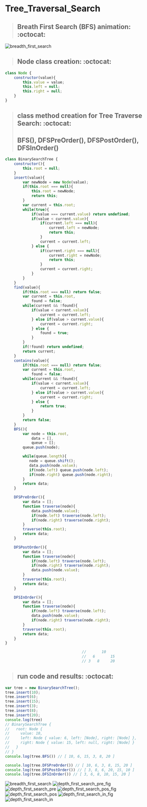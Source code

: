 # Tree_Traversal_Search

> ## Breath First Search (BFS) animation: :octocat:
![breadth_first_search](breadth_first_search.gif)


> ## Node class creation: :octocat:
``` js
class Node {
    constructor(value){
        this.value = value;
        this.left = null;
        this.right = null;
    }
}
```
> ## class method creation for Tree Traverse Search: :octocat:
> ## BFS(), DFSPreOrder(), DFSPostOrder(), DFSInOrder()
``` js
class BinarySearchTree {
    constructor(){
        this.root = null;
    }
    insert(value){
        var newNode = new Node(value);
        if(this.root === null){
            this.root = newNode;
            return this;
        }
        var current = this.root;
        while(true){
            if(value === current.value) return undefined;
            if(value < current.value){
                if(current.left === null){
                    current.left = newNode;
                    return this;
                }
                current = current.left;
            } else {
                if(current.right === null){
                    current.right = newNode;
                    return this;
                } 
                current = current.right;
            }
        }
    }
    find(value){
        if(this.root === null) return false;
        var current = this.root,
            found = false;
        while(current && !found){
            if(value < current.value){
                current = current.left;
            } else if(value > current.value){
                current = current.right;
            } else {
                found = true;
            }
        }
        if(!found) return undefined;
        return current;
    }
    contains(value){
        if(this.root === null) return false;
        var current = this.root,
            found = false;
        while(current && !found){
            if(value < current.value){
                current = current.left;
            } else if(value > current.value){
                current = current.right;
            } else {
                return true;
            }
        }
        return false;
    }
    BFS(){
        var node = this.root,
            data = [],
            queue = [];
        queue.push(node);

        while(queue.length){
           node = queue.shift();
           data.push(node.value);
           if(node.left) queue.push(node.left);
           if(node.right) queue.push(node.right);
        }
        return data;
    }

    DFSPreOrder(){
        var data = [];
        function traverse(node){
            data.push(node.value);
            if(node.left) traverse(node.left);
            if(node.right) traverse(node.right);
        }
        traverse(this.root);
        return data;
    }

    DFSPostOrder(){
        var data = [];
        function traverse(node){
            if(node.left) traverse(node.left);
            if(node.right) traverse(node.right);
            data.push(node.value);
        }
        traverse(this.root);
        return data;
    }

    DFSInOrder(){
        var data = [];
        function traverse(node){
            if(node.left) traverse(node.left);
            data.push(node.value);
            if(node.right) traverse(node.right);
        }
        traverse(this.root);
        return data;
    }
}

                                   //       10
                                   //   6       15
                                   // 3   8		20
```
> ## run code and results: :octocat:
``` js
var tree = new BinarySearchTree();
tree.insert(10);
tree.insert(6);
tree.insert(15);
tree.insert(3);
tree.insert(8);
tree.insert(20);
console.log(tree)
// BinarySearchTree {
//   root: Node {
//     value: 10,
//     left: Node { value: 6, left: [Node], right: [Node] },
//     right: Node { value: 15, left: null, right: [Node] }
//   }
// }
console.log(tree.BFS()) // [ 10, 6, 15, 3, 8, 20 ]

console.log(tree.DFSPreOrder()) // [ 10, 6, 3, 8, 15, 20 ]
console.log(tree.DFSPostOrder()) // [ 3, 8, 6, 20, 15, 10 ]
console.log(tree.DFSInOrder()) // [ 3, 6, 8, 10, 15, 20 ]
```


![breadth_first_search](https://github.com/NoriKaneshige/Tree_Traversal_Search/blob/master/breadth_first_search.png)
![depth_first_search_pre_fig](https://github.com/NoriKaneshige/Tree_Traversal_Search/blob/master/depth_first_search_pre_fig.png)
![depth_first_search_pre](https://github.com/NoriKaneshige/Tree_Traversal_Search/blob/master/depth_first_search_pre.png)
![depth_first_search_pos_fig](https://github.com/NoriKaneshige/Tree_Traversal_Search/blob/master/depth_first_search_pos_fig.png)
![depth_first_search_pos](https://github.com/NoriKaneshige/Tree_Traversal_Search/blob/master/depth_first_search_pos.png)
![depth_first_search_in_fig](https://github.com/NoriKaneshige/Tree_Traversal_Search/blob/master/depth_first_search_in_fig.png)
![depth_first_search_in](https://github.com/NoriKaneshige/Tree_Traversal_Search/blob/master/depth_first_search_in.png)

